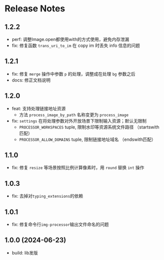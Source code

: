 # Release Notes

## 1.2.2
- perf: 调整Image.open都使用with的方式使用，避免内存泄漏
- fix: 修复函数 `trans_uri_to_im` 在 copy im 时丢失 info 信息的问题

## 1.2.1
- fix: 修复 `merge` 操作中参数 `p` 的处理，调整成在处理 `bg` 参数之后
- docs: 修正文档说明

## 1.2.0
- feat: 支持处理链接地址资源
    - 方法 `process_image_by_path` 名称变更为 `process_image`
- fix: `settings` 在将处理参数对外开放场景下限制输入资源；默认无限制
    - `PROCESSOR_WORKSPACES` tuple, 限制水印等资源系统文件路径 （startswith匹配）
    - `PROCESSOR_ALLOW_DOMAINS` tuple, 限制链接地址域名 （endswith匹配）

## 1.1.0
- fix: 修复 `resize` 等场景按照比例计算像素时，用 `round` 替换 `int` 操作

## 1.0.3
- fix: 去掉对`typing_extensions`的依赖

## 1.0.1
- fix: 修复命令行`img-processor`输出文件命名的问题

## 1.0.0 (2024-06-23)
- build: lib发版
